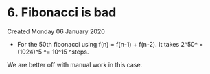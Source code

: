 # 6. Fibonacci is bad
Created Monday 06 January 2020

* For the 50th fibonacci using f(n) = f(n-1) + f(n-2). It takes 2^50^ = (1024)^5 ^= 10^15 ^steps.

We are better off with manual work in this case.

